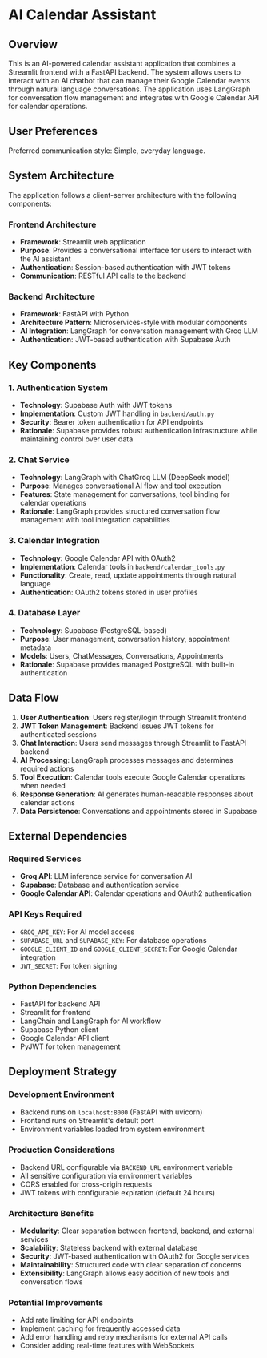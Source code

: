 # AI Calendar Assistant

## Overview

This is an AI-powered calendar assistant application that combines a Streamlit frontend with a FastAPI backend. The system allows users to interact with an AI chatbot that can manage their Google Calendar events through natural language conversations. The application uses LangGraph for conversation flow management and integrates with Google Calendar API for calendar operations.

## User Preferences

Preferred communication style: Simple, everyday language.

## System Architecture

The application follows a client-server architecture with the following components:

### Frontend Architecture
- **Framework**: Streamlit web application
- **Purpose**: Provides a conversational interface for users to interact with the AI assistant
- **Authentication**: Session-based authentication with JWT tokens
- **Communication**: RESTful API calls to the backend

### Backend Architecture
- **Framework**: FastAPI with Python
- **Architecture Pattern**: Microservices-style with modular components
- **AI Integration**: LangGraph for conversation management with Groq LLM
- **Authentication**: JWT-based authentication with Supabase Auth

## Key Components

### 1. Authentication System
- **Technology**: Supabase Auth with JWT tokens
- **Implementation**: Custom JWT handling in `backend/auth.py`
- **Security**: Bearer token authentication for API endpoints
- **Rationale**: Supabase provides robust authentication infrastructure while maintaining control over user data

### 2. Chat Service
- **Technology**: LangGraph with ChatGroq LLM (DeepSeek model)
- **Purpose**: Manages conversational AI flow and tool execution
- **Features**: State management for conversations, tool binding for calendar operations
- **Rationale**: LangGraph provides structured conversation flow management with tool integration capabilities

### 3. Calendar Integration
- **Technology**: Google Calendar API with OAuth2
- **Implementation**: Calendar tools in `backend/calendar_tools.py`
- **Functionality**: Create, read, update appointments through natural language
- **Authentication**: OAuth2 tokens stored in user profiles

### 4. Database Layer
- **Technology**: Supabase (PostgreSQL-based)
- **Purpose**: User management, conversation history, appointment metadata
- **Models**: Users, ChatMessages, Conversations, Appointments
- **Rationale**: Supabase provides managed PostgreSQL with built-in authentication

## Data Flow

1. **User Authentication**: Users register/login through Streamlit frontend
2. **JWT Token Management**: Backend issues JWT tokens for authenticated sessions
3. **Chat Interaction**: Users send messages through Streamlit to FastAPI backend
4. **AI Processing**: LangGraph processes messages and determines required actions
5. **Tool Execution**: Calendar tools execute Google Calendar operations when needed
6. **Response Generation**: AI generates human-readable responses about calendar actions
7. **Data Persistence**: Conversations and appointments stored in Supabase

## External Dependencies

### Required Services
- **Groq API**: LLM inference service for conversation AI
- **Supabase**: Database and authentication service
- **Google Calendar API**: Calendar operations and OAuth2 authentication

### API Keys Required
- `GROQ_API_KEY`: For AI model access
- `SUPABASE_URL` and `SUPABASE_KEY`: For database operations
- `GOOGLE_CLIENT_ID` and `GOOGLE_CLIENT_SECRET`: For Google Calendar integration
- `JWT_SECRET`: For token signing

### Python Dependencies
- FastAPI for backend API
- Streamlit for frontend
- LangChain and LangGraph for AI workflow
- Supabase Python client
- Google Calendar API client
- PyJWT for token management

## Deployment Strategy

### Development Environment
- Backend runs on `localhost:8000` (FastAPI with uvicorn)
- Frontend runs on Streamlit's default port
- Environment variables loaded from system environment

### Production Considerations
- Backend URL configurable via `BACKEND_URL` environment variable
- All sensitive configuration via environment variables
- CORS enabled for cross-origin requests
- JWT tokens with configurable expiration (default 24 hours)

### Architecture Benefits
- **Modularity**: Clear separation between frontend, backend, and external services
- **Scalability**: Stateless backend with external database
- **Security**: JWT-based authentication with OAuth2 for Google services
- **Maintainability**: Structured code with clear separation of concerns
- **Extensibility**: LangGraph allows easy addition of new tools and conversation flows

### Potential Improvements
- Add rate limiting for API endpoints
- Implement caching for frequently accessed data
- Add error handling and retry mechanisms for external API calls
- Consider adding real-time features with WebSockets